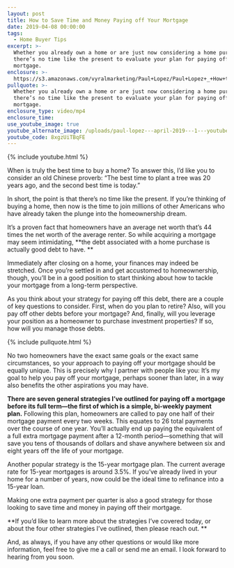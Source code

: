 ```yaml
---
layout: post
title: How to Save Time and Money Paying off Your Mortgage
date: 2019-04-08 00:00:00
tags:
  - Home Buyer Tips
excerpt: >-
  Whether you already own a home or are just now considering a home purchase,
  there’s no time like the present to evaluate your plan for paying off your
  mortgage.
enclosure: >-
  https://s3.amazonaws.com/vyralmarketing/Paul+Lopez/Paul+Lopez+_+How+to+Save+Time+and+Money+Paying+off+Your+Mortgage.mp4
pullquote: >-
  Whether you already own a home or are just now considering a home purchase,
  there’s no time like the present to evaluate your plan for paying off your
  mortgage.
enclosure_type: video/mp4
enclosure_time:
use_youtube_image: true
youtube_alternate_image: /uploads/paul-lopez---april-2019---1---youtube.jpg
youtube_code: 8xgzUiTBqFE
---
```


{% include youtube.html %}

When is truly the best time to buy a home? To answer this, I’d like you to consider an old Chinese proverb: “The best time to plant a tree was 20 years ago, and the second best time is today.” 

In short, the point is that there’s no time like the present. If you’re thinking of buying a home, then now is the time to join millions of other Americans who have already taken the plunge into the homeownership dream. 

It’s a proven fact that homeowners have an average net worth that’s 44 times the net worth of the average renter. So while acquiring a mortgage may seem intimidating, **the debt associated with a home purchase is actually good debt to have. **

Immediately after closing on a home, your finances may indeed be stretched. Once you’re settled in and get accustomed to homeownership, though, you’ll be in a good position to start thinking about how to tackle your mortgage from a long-term perspective. 

As you think about your strategy for paying off this debt, there are a couple of key questions to consider. First, when do you plan to retire? Also, will you pay off other debts before your mortgage? And, finally, will you leverage your position as a homeowner to purchase investment properties? If so, how will you manage those debts.

{% include pullquote.html %}

No two homeowners have the exact same goals or the exact same circumstances, so your approach to paying off your mortgage should be equally unique. This is precisely why I partner with people like you: It’s my goal to help you pay off your mortgage, perhaps sooner than later, in a way also benefits the other aspirations you may have. 

**There are seven general strategies I’ve outlined for paying off a mortgage before its full term—the first of which is a simple, bi-weekly payment plan.** Following this plan, homeowners are called to pay one half of their mortgage payment every two weeks. This equates to 26 total payments over the course of one year. You’ll actually end up paying the equivalent of a full extra mortgage payment after a 12-month period—something that will save you tens of thousands of dollars and shave anywhere between six and eight years off the life of your mortgage. 

Another popular strategy is the 15-year mortgage plan. The current average rate for 15-year mortgages is around 3.5%. If you’ve already lived in your home for a number of years, now could be the ideal time to refinance into a 15-year loan. 

Making one extra payment per quarter is also a good strategy for those looking to save time and money in paying off their mortgage. 

**If you’d like to learn more about the strategies I’ve covered today, or about the four other strategies I’ve outlined, then please reach out. **

And, as always, if you have any other questions or would like more information, feel free to give me a call or send me an email. I look forward to hearing from you soon.<br>